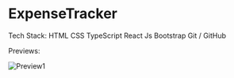 # ExpenseTracker

Tech Stack:
HTML
CSS
TypeScript
React Js
Bootstrap
Git / GitHub

Previews:

![Preview1](https://github.com/khushantrana/ExpenseTracker/assets/73819768/6484cfa4-8eb8-4680-93c6-68a070a07217)


